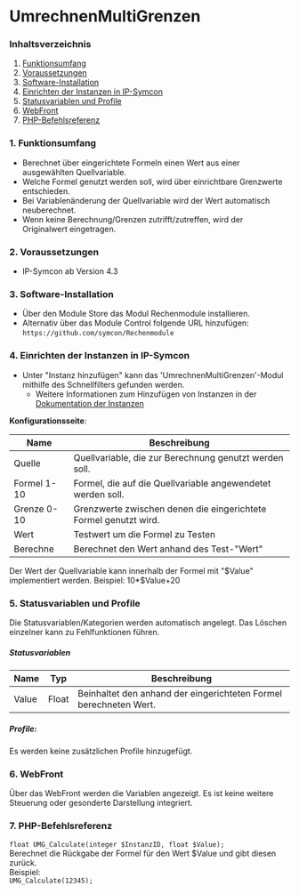 # UmrechnenMultiGrenzen

### Inhaltsverzeichnis

1. [Funktionsumfang](#1-funktionsumfang)
2. [Voraussetzungen](#2-voraussetzungen)
3. [Software-Installation](#3-software-installation)
4. [Einrichten der Instanzen in IP-Symcon](#4-einrichten-der-instanzen-in-ip-symcon)
5. [Statusvariablen und Profile](#5-statusvariablen-und-profile)
6. [WebFront](#6-webfront)
7. [PHP-Befehlsreferenz](#7-php-befehlsreferenz)

### 1. Funktionsumfang

* Berechnet über eingerichtete Formeln einen Wert aus einer ausgewählten Quellvariable.
* Welche Formel genutzt werden soll, wird über einrichtbare Grenzwerte entschieden.
* Bei Variablenänderung der Quellvariable wird der Wert automatisch neuberechnet.
* Wenn keine Berechnung/Grenzen zutrifft/zutreffen, wird der Originalwert eingetragen.

### 2. Voraussetzungen

- IP-Symcon ab Version 4.3

### 3. Software-Installation

* Über den Module Store das Modul Rechenmodule installieren.
* Alternativ über das Module Control folgende URL hinzufügen:
`https://github.com/symcon/Rechenmodule`    

### 4. Einrichten der Instanzen in IP-Symcon

- Unter "Instanz hinzufügen" kann das 'UmrechnenMultiGrenzen'-Modul mithilfe des Schnellfilters gefunden werden.
    - Weitere Informationen zum Hinzufügen von Instanzen in der [Dokumentation der Instanzen](https://www.symcon.de/service/dokumentation/konzepte/instanzen/#Instanz_hinzufügen) 

__Konfigurationsseite__:

Name               | Beschreibung
------------------ | ---------------------------------
Quelle             | Quellvariable, die zur Berechnung genutzt werden soll.
Formel 1-10        | Formel, die auf die Quellvariable angewendetet werden soll.
Grenze 0-10        | Grenzwerte zwischen denen die eingerichtete Formel genutzt wird.
Wert               | Testwert um die Formel zu Testen
Berechne           | Berechnet den Wert anhand des Test-"Wert"

Der Wert der Quellvariable kann innerhalb der Formel mit "$Value" implementiert werden.
Beispiel:
    10*$Value+20

### 5. Statusvariablen und Profile

Die Statusvariablen/Kategorien werden automatisch angelegt. Das Löschen einzelner kann zu Fehlfunktionen führen.

##### Statusvariablen

Name  | Typ     | Beschreibung
----- | ------- | ----------------
Value | Float   | Beinhaltet den anhand der eingerichteten Formel berechneten Wert.

##### Profile:

Es werden keine zusätzlichen Profile hinzugefügt.

### 6. WebFront

Über das WebFront werden die Variablen angezeigt. Es ist keine weitere Steuerung oder gesonderte Darstellung integriert.

### 7. PHP-Befehlsreferenz

`float UMG_Calculate(integer $InstanzID, float $Value);`  
Berechnet die Rückgabe der Formel für den Wert $Value und gibt diesen zurück.  
Beispiel:  
`UMG_Calculate(12345);`
